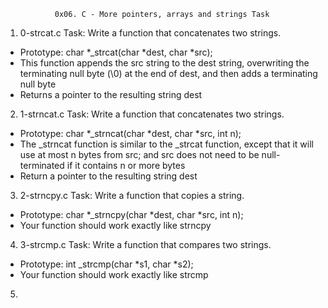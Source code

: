                0x06. C - More pointers, arrays and strings Task

1. 0-strcat.c Task: Write a function that concatenates two strings.

* Prototype: char *_strcat(char *dest, char *src);
* This function appends the src string to the dest string, overwriting the terminating null byte (\0) at the end of dest, and then adds a terminating null byte
* Returns a pointer to the resulting string dest

2. 1-strncat.c Task: Write a function that concatenates two strings.

* Prototype: char *_strncat(char *dest, char *src, int n);
* The _strncat function is similar to the _strcat function, except that
  it will use at most n bytes from src; and
  src does not need to be null-terminated if it contains n or more bytes
* Return a pointer to the resulting string dest

3.  2-strncpy.c Task: Write a function that copies a string.

* Prototype: char *_strncpy(char *dest, char *src, int n);
* Your function should work exactly like strncpy

4. 3-strcmp.c Task: Write a function that compares two strings.

* Prototype: int _strcmp(char *s1, char *s2);
* Your function should work exactly like strcmp

5.   
